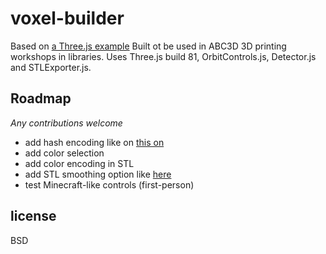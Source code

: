 # voxel-builder

Based on [a Three.js example](https://threejs.org/examples/#webgl_interactive_voxelpainter)
Built ot be used in ABC3D 3D printing workshops in libraries. 
Uses Three.js build 81, OrbitControls.js, Detector.js and STLExporter.js. 

## Roadmap 
*Any contributions welcome*

- add hash encoding like on [this on](https://github.com/maxogden/voxel-builder) 
- add color selection 
- add color encoding in STL 
- add STL smoothing option like [here](https://github.com/maxogden/ndarray-stl) 
- test Minecraft-like controls (first-person)

## license

BSD